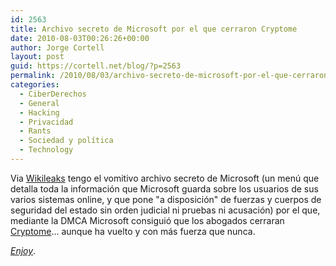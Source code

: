 ```yaml
---
id: 2563
title: Archivo secreto de Microsoft por el que cerraron Cryptome
date: 2010-08-03T00:26:26+00:00
author: Jorge Cortell
layout: post
guid: https://cortell.net/blog/?p=2563
permalink: /2010/08/03/archivo-secreto-de-microsoft-por-el-que-cerraron-cryptome/
categories:
  - CiberDerechos
  - General
  - Hacking
  - Privacidad
  - Rants
  - Sociedad y polí­tica
  - Technology
---
```

Via <a title="https://wikileaks.org/" href="https://wikileaks.org/" target="_blank">Wikileaks</a> tengo el vomitivo archivo secreto de Microsoft (un menú que detalla toda la información que Microsoft guarda sobre los usuarios de sus varios sistemas online, y que pone "a disposición" de fuerzas y cuerpos de seguridad del estado sin orden judicial ni pruebas ni acusación) por el que, mediante la DMCA Microsoft consiguió que los abogados cerraran <a title="https://cryptome.org/" href="https://cryptome.org/" target="_blank">Cryptome</a>... aunque ha vuelto y con más fuerza que nunca.

_<a title="https://file.wikileaks.org/file/microsoft-spy.pdf" href="https://file.wikileaks.org/file/microsoft-spy.pdf" target="_blank">Enjoy</a>_.
